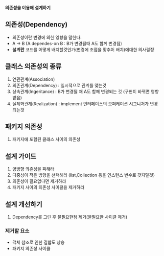 **의존성을 이용해 설계하기**
## 의존성(Dependency)
- 의존성이란 변경에 의한 영항을 말한다.
- A -> B (A dependes-on B : B가 변경될때 A도 함께 변경됨)
- **설계란** 코드를 어떻게 배치할것인가(변경에 초점을 맞추어 배치)에대한 의사결정

## 클래스 의존성의 종류
1. 연관관계(Association) 
2. 의존관계(Dependency) : 일시적으로 관계를 맺는것
3. 상속관계(Ingeritance) : B가 변경될 때 A도 함께 변경되는 것 (구현이 바뀌면 영향받음)
4. 실체화관계(Realization) : implement 인터페이스의 오퍼레이션 시그니처가 변경되는것

## 패키지 의존성
1. 패키지에 포함된 클래스 사이의 의존성

## 설계 가이드
1. 양방향 의존성을 피해라
2. 다중성이 적은 방향을 선택해라 (list,Collection 등을 인스턴스 변수로 갖지말것)
3. 의존성이 필요없다면 제거하라
4. 패키지 사이의 의존성 사이클을 제거하라

## 설계 개선하기
1. Dependency를 그린 후 불필요한점 제거(불필요한 사이클 제거)

### 제거할 요소
  - 객체 참조로 인한 결합도 상승
  - 패키지 의존성 사이클


